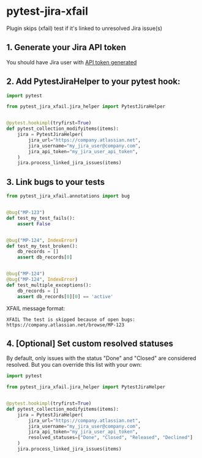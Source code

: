 # pytest-jira-xfail

Plugin skips (xfail) test if it's linked to unresolved Jira issue(s)

## 1. Generate your Jira API token

You should have Jira user
with [API token generated](https://support.atlassian.com/atlassian-account/docs/manage-api-tokens-for-your-atlassian-account/)

## 2. Add PytestJiraHelper to your pytest hook:

```python
import pytest

from pytest_jira_xfail.jira_helper import PytestJiraHelper


@pytest.hookimpl(tryfirst=True)
def pytest_collection_modifyitems(items):
    jira = PytestJiraHelper(
        jira_url="https://company.atlassian.net",
        jira_username="my_jira_user@company.com",
        jira_api_token="my_jira_user_api_token",
    )
    jira.process_linked_jira_issues(items)
```

## 3. Link bugs to your tests

```python
from pytest_jira_xfail.annotations import bug


@bug("MP-123")
def test_my_test_fails():
    assert False


@bug("MP-124", IndexError)
def test_my_test_broken():
    db_records = []
    assert db_records[0]


@bug("MP-124")
@bug("MP-124", IndexError)
def test_multiple_exceptions():
    db_records = []
    assert db_records[0][0] == 'active'
```

XFAIL message format:

```
XFAIL The test is skipped because of open bugs:
https://company.atlassian.net/browse/MP-123
```

## 4. [Optional] Set custom resolved statuses

By default, only issues with the status "Done" and "Closed" are considered resolved.
But you can override this list with your own:

```python
import pytest

from pytest_jira_xfail.jira_helper import PytestJiraHelper


@pytest.hookimpl(tryfirst=True)
def pytest_collection_modifyitems(items):
    jira = PytestJiraHelper(
        jira_url="https://company.atlassian.net",
        jira_username="my_jira_user@company.com",
        jira_api_token="my_jira_user_api_token",
        resolved_statuses=["Done", "Closed", "Released", "Declined"]
    )
    jira.process_linked_jira_issues(items)
```